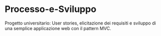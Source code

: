 # Processo-e-Sviluppo
Progetto universitario: User stories, elicitazione dei requisiti e sviluppo di una semplice applicazione web con il pattern MVC.
